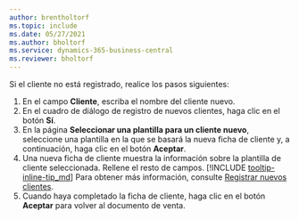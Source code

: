 ```yaml
---
author: brentholtorf
ms.topic: include
ms.date: 05/27/2021
ms.author: bholtorf
ms.service: dynamics-365-business-central
ms.reviewer: bholtorf
---
```


Si el cliente no está registrado, realice los pasos siguientes:

1. En el campo **Cliente**, escriba el nombre del cliente nuevo.
2. En el cuadro de diálogo de registro de nuevos clientes, haga clic en el botón **Sí**.
3. En la página **Seleccionar una plantilla para un cliente nuevo**, seleccione una plantilla en la que se basará la nueva ficha de cliente y, a continuación, haga clic en el botón **Aceptar**.
4. Una nueva ficha de cliente muestra la información sobre la plantilla de cliente seleccionada. Rellene el resto de campos. [!INCLUDE [tooltip-inline-tip_md](tooltip-inline-tip_md.md)] Para obtener más información, consulte [Registrar nuevos clientes](../sales-how-register-new-customers.md).  
5. Cuando haya completado la ficha de cliente, haga clic en el botón **Aceptar** para volver al documento de venta.
